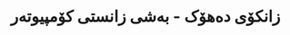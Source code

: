 ---
title: "زانکۆی دەھۆک - بەشی زانستی کۆمپیوتەر"
description: "بەشی ئەکادیمی پێشکەوتوو لە توێژینەوەی کۆمپیوتەردا کە تایبەتە بە پەرەپێدانی تەکنەلۆژیای زمانی ناوخۆیی. ئەم بەشە گرنگ بووە لە ڕاهێناندنی نەوەی داهاتووی توێژەرانی تەکنەلۆژیای زمانی کوردی."
website: "https://uod.ac/cs"
location: "دەھۆک، هەرێمی کوردستان"
established: "2005"
type: "بەشی ئەکادیمی"
focus: ["پەروەردەی زانستی کۆمپیوتەر", "تەکنەلۆژیای قسەکردن", "پرۆسێسکردنی زمان", "توێژینەوەی قوتابیان"]
paperIds: ["paper-3", "paper-4", "paper-5"]
projectIds: ["asr", "ocr", "tts", "corpus-creation"]
memberIds: ["john-doe", "fatima-hassan", "ahmad-kurdish", "karim-mohammad", "mohammad-ali", "sara-ahmed", "zainab-hussein"]
datasetIds: ["dataset-5", "dataset-6"]
draft: false
--- 